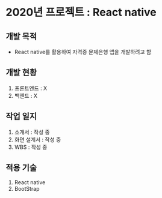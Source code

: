 # 2020년 프로젝트 : React native 

## 개발 목적
  - React native를 활용하여 자격증 문제은행 앱을 개발하려고 함

## 개발 현황 

  1. 프론트엔드 : X
  1. 백엔드 : X
  
## 작업 일지

  1. 소개서 : 작성 중
  1. 화면 설계서 : 작성 중 
  1. WBS : 작성 중 
  
 ## 적용 기술
 
  1. React native
  1. BootStrap
